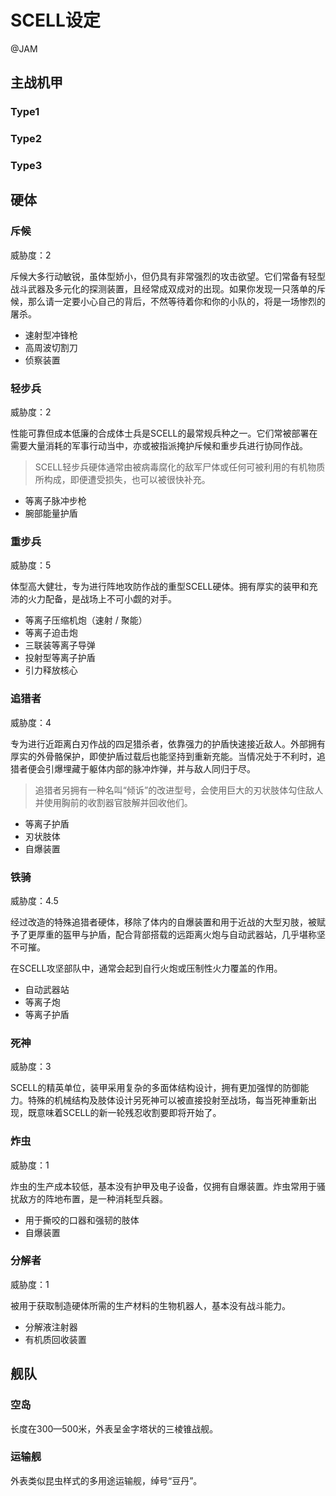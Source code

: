 # SCELL设定

@JAM





## 主战机甲



### Type1



### Type2



### Type3





## 硬体



### 斥候

威胁度：2

斥候大多行动敏锐，虽体型娇小，但仍具有非常强烈的攻击欲望。它们常备有轻型战斗武器及多元化的探测装置，且经常成双成对的出现。如果你发现一只落单的斥候，那么请一定要小心自己的背后，不然等待着你和你的小队的，将是一场惨烈的屠杀。

* 速射型冲锋枪
* 高周波切割刀
* 侦察装置



### 轻步兵

威胁度：2

性能可靠但成本低廉的合成体士兵是SCELL的最常规兵种之一。它们常被部署在需要大量消耗的军事行动当中，亦或被指派掩护斥候和重步兵进行协同作战。

> SCELL轻步兵硬体通常由被病毒腐化的敌军尸体或任何可被利用的有机物质所构成，即便遭受损失，也可以被很快补充。

* 等离子脉冲步枪
* 腕部能量护盾



### 重步兵

威胁度：5

体型高大健壮，专为进行阵地攻防作战的重型SCELL硬体。拥有厚实的装甲和充沛的火力配备，是战场上不可小觑的对手。

* 等离子压缩机炮（速射 / 聚能）
* 等离子迫击炮
* 三联装等离子导弹
* 投射型等离子护盾
* 引力释放核心



### 追猎者

威胁度：4

专为进行近距离白刃作战的四足猎杀者，依靠强力的护盾快速接近敌人。外部拥有厚实的外骨骼保护，即使护盾过载后也能坚持到重新充能。当情况处于不利时，追猎者便会引爆埋藏于躯体内部的脉冲炸弹，并与敌人同归于尽。

> 追猎者另拥有一种名叫“倾诉”的改进型号，会使用巨大的刃状肢体勾住敌人并使用胸前的收割器官肢解并回收他们。

* 等离子护盾
* 刃状肢体
* 自爆装置



### 铁骑

威胁度：4.5

经过改造的特殊追猎者硬体，移除了体内的自爆装置和用于近战的大型刃肢，被赋予了更厚重的盔甲与护盾，配合背部搭载的远距离火炮与自动武器站，几乎堪称坚不可摧。

在SCELL攻坚部队中，通常会起到自行火炮或压制性火力覆盖的作用。

* 自动武器站
* 等离子炮
* 等离子护盾



### 死神

威胁度：3

SCELL的精英单位，装甲采用复杂的多面体结构设计，拥有更加强悍的防御能力。特殊的机械结构及肢体设计另死神可以被直接投射至战场，每当死神重新出现，既意味着SCELL的新一轮残忍收割要即将开始了。



### 炸虫

威胁度：1

炸虫的生产成本较低，基本没有护甲及电子设备，仅拥有自爆装置。炸虫常用于骚扰敌方的阵地布置，是一种消耗型兵器。

* 用于撕咬的口器和强韧的肢体
* 自爆装置



### 分解者

威胁度：1

被用于获取制造硬体所需的生产材料的生物机器人，基本没有战斗能力。

* 分解液注射器
* 有机质回收装置





## 舰队



### 空岛

长度在300—500米，外表呈金字塔状的三棱锥战舰。



### 运输舰

外表类似昆虫样式的多用途运输舰，绰号“豆丹”。

























